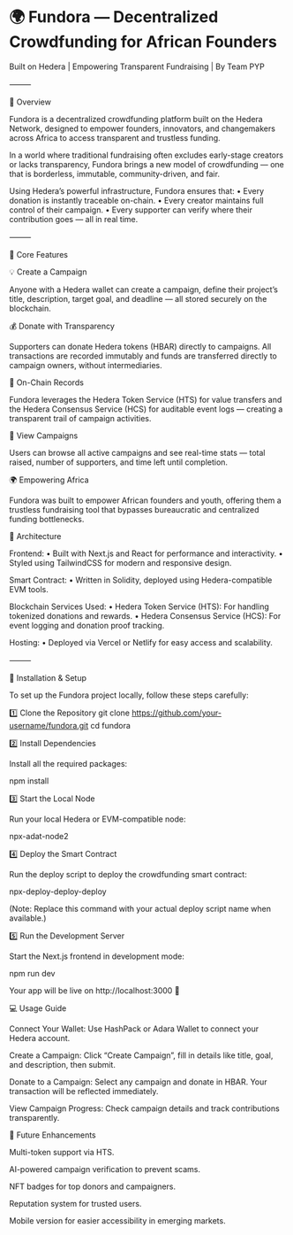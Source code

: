 # 🌍 Fundora — Decentralized Crowdfunding for African Founders

Built on Hedera | Empowering Transparent Fundraising | By Team PYP

⸻

🚀 Overview

Fundora is a decentralized crowdfunding platform built on the Hedera Network, designed to empower founders, innovators, and changemakers across Africa to access transparent and trustless funding.

In a world where traditional fundraising often excludes early-stage creators or lacks transparency, Fundora brings a new model of crowdfunding — one that is borderless, immutable, community-driven, and fair.

Using Hedera’s powerful infrastructure, Fundora ensures that:
	•	Every donation is instantly traceable on-chain.
	•	Every creator maintains full control of their campaign.
	•	Every supporter can verify where their contribution goes — all in real time.

⸻

🧩 Core Features

💡 Create a Campaign

Anyone with a Hedera wallet can create a campaign, define their project’s title, description, target goal, and deadline — all stored securely on the blockchain.

💰 Donate with Transparency

Supporters can donate Hedera tokens (HBAR) directly to campaigns. All transactions are recorded immutably and funds are transferred directly to campaign owners, without intermediaries.

🧾 On-Chain Records

Fundora leverages the Hedera Token Service (HTS) for value transfers and the Hedera Consensus Service (HCS) for auditable event logs — creating a transparent trail of campaign activities.

🧍 View Campaigns

Users can browse all active campaigns and see real-time stats — total raised, number of supporters, and time left until completion.

🌍 Empowering Africa

Fundora was built to empower African founders and youth, offering them a trustless fundraising tool that bypasses bureaucratic and centralized funding bottlenecks.


🧠 Architecture

Frontend:
	•	Built with Next.js and React for performance and interactivity.
	•	Styled using TailwindCSS for modern and responsive design.

Smart Contract:
	•	Written in Solidity, deployed using Hedera-compatible EVM tools.

Blockchain Services Used:
	•	Hedera Token Service (HTS): For handling tokenized donations and rewards.
	•	Hedera Consensus Service (HCS): For event logging and donation proof tracking.

Hosting:
	•	Deployed via Vercel or Netlify for easy access and scalability.

⸻

🧭 Installation & Setup

To set up the Fundora project locally, follow these steps carefully:

1️⃣ Clone the Repository
git clone https://github.com/your-username/fundora.git
cd fundora

2️⃣ Install Dependencies

Install all the required packages:

npm install

3️⃣ Start the Local Node

Run your local Hedera or EVM-compatible node:

npx-adat-node2

4️⃣ Deploy the Smart Contract

Run the deploy script to deploy the crowdfunding smart contract:

npx-deploy-deploy-deploy


(Note: Replace this command with your actual deploy script name when available.)

5️⃣ Run the Development Server

Start the Next.js frontend in development mode:

npm run dev


Your app will be live on http://localhost:3000
 🎉

💻 Usage Guide

Connect Your Wallet:
Use HashPack or Adara Wallet to connect your Hedera account.

Create a Campaign:
Click “Create Campaign”, fill in details like title, goal, and description, then submit.

Donate to a Campaign:
Select any campaign and donate in HBAR. Your transaction will be reflected immediately.

View Campaign Progress:
Check campaign details and track contributions transparently.

🧩 Future Enhancements

Multi-token support via HTS.

AI-powered campaign verification to prevent scams.

NFT badges for top donors and campaigners.

Reputation system for trusted users.

Mobile version for easier accessibility in emerging markets.